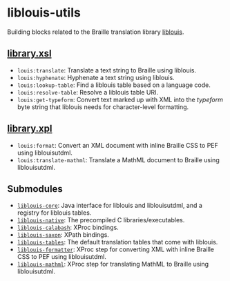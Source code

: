 liblouis-utils
===============

Building blocks related to the Braille translation library
[liblouis][].

[library.xsl](src/main/resources/xml/library.xsl)
-------------------------------------------------

- `louis:translate`: Translate a text string to Braille using liblouis.
- `louis:hyphenate`: Hyphenate a text string using liblouis.
- `louis:lookup-table`: Find a liblouis table based on a language
  code.
- `louis:resolve-table`: Resolve a liblouis table URI.
- `louis:get-typeform`: Convert text marked up with XML into the
  *typeform* byte string that liblouis needs for character-level
  formatting.

[library.xpl](src/main/resources/xml/library.xpl)
-------------------------------------------------

- `louis:format`: Convert an XML document with inline Braille CSS to
  PEF using liblouisutdml.
- `louis:translate-mathml`: Translate a MathML document to Braille
  using liblouisutdml.

Submodules
----------

- [`liblouis-core`](../liblouis/liblouis-core): Java interface for
  liblouis and liblouisutdml, and a registry for liblouis tables.
- [`liblouis-native`](../liblouis/liblouis-native): The precompiled C
  libraries/executables.
- [`liblouis-calabash`](../liblouis/liblouis-calabash): XProc bindings.
- [`liblouis-saxon`](../liblouis/liblouis-saxon): XPath bindings.
- [`liblouis-tables`](../liblouis/liblouis-tables): The default
  translation tables that come with liblouis.
- [`liblouis-formatter`](../liblouis/liblouis-formatter): XProc step
  for converting XML with inline Braille CSS to PEF using
  liblouisutdml.
- [`liblouis-mathml`](../liblouis/liblouis-mathml): XProc step for
  translating MathML to Braille using liblouisutdml.


[liblouis]: https://code.google.com/p/liblouis
